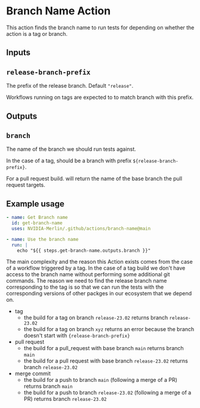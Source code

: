 # Branch Name Action

This action finds the branch name to run tests for depending on whether the action is a tag or branch.

## Inputs

## `release-branch-prefix`

The prefix of the release branch. Default `"release"`.

Workflows running on tags are expected to to match branch with this prefix.

## Outputs

## `branch`

The name of the branch we should run tests against.

In the case of a tag, should be a branch with prefix `${release-branch-prefix}`.

For a pull request build. will return the name of the base branch the pull request targets.

## Example usage

```yaml
- name: Get Branch name
  id: get-branch-name
  uses: NVIDIA-Merlin/.github/actions/branch-name@main

- name: Use the branch name
  run: |
    echo "${{ steps.get-branch-name.outputs.branch }}"
```

The main complexity and the reason this Action exists comes from the case of a workflow triggered by a tag.
In the case of a tag build we don't have access to the branch name without performing some additional git commands.
The reason we need to find the release branch name corresponding to the tag is so that we can run the tests with the corresponding versions of other packges in our ecosystem that we depend on.

- tag
  - the build for a tag on branch `release-23.02` returns branch `release-23.02`
  - the build for a tag on branch `xyz` returns an error because the branch doesn't start with `{release-branch-prefix}`
- pull request
  - the build for a pull_request with base branch `main` returns branch `main`
  - the build for a pull request with base branch `release-23.02` returns branch `release-23.02`
- merge commit
  - the build for a push to branch `main` (following a merge of a PR) returns branch `main`
  - the build for a push to branch `release-23.02` (following a merge of a PR) returns branch `release-23.02`
